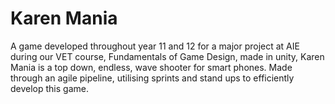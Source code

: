 # Karen Mania

A game developed throughout year 11 and 12 for a major project at AIE during our VET course, Fundamentals of Game Design, made in unity, Karen Mania is a top down, endless, wave shooter for smart phones. Made through an agile pipeline, utilising sprints and stand ups to efficiently develop this game.
